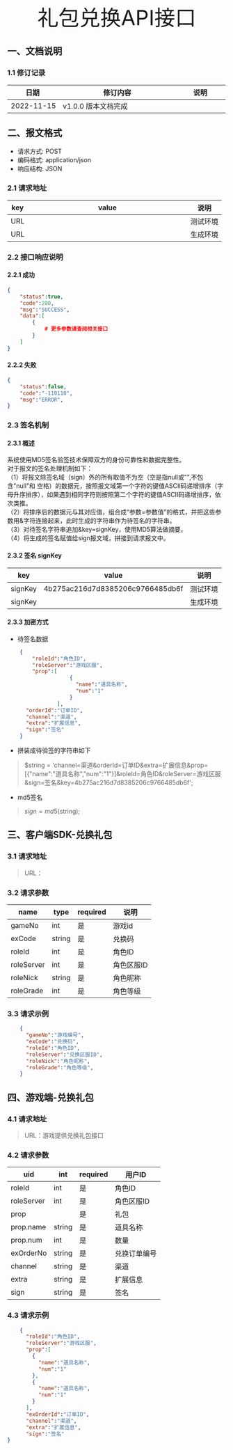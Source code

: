 <center><font size="64px">礼包兑换API接口</font></center>



## 一、文档说明

### 1.1 修订记录

| <div style="width:100px">日期</div> | <div style="width:250px">修订内容</div> | <div style="width:100px">说明</div> |
|------------|----------------------------------|--------------------------------------|
| 2022-11-15 | v1.0.0 版本文档完成                |                                      |



## 二、报文格式

- 请求方式: POST
- 编码格式: application/json
- 响应结构: JSON

### 2.1 请求地址
| key | <div style="width:350px">value</div> | 说明   |
|-----|--------------------------------------|------|
| URL |                                      | 测试环境 |
| URL |                                      | 生成环境 |

### 2.2 接口响应说明
#### 2.2.1 成功
```json
{
    "status":true,
    "code":200,
    "msg":"SUCCESS",
    "data":[
        {
        	# 更多参数请查阅相关接口
        }
    ]
}
```
#### 2.2.2 失败
```json
{
    "status":false,
    "code":"-110110",
    "msg":"ERROR",
}
```

### 2.3 签名机制
#### 2.3.1 概述
系统使用MD5签名验签技术保障双方的身份可靠性和数据完整性。<br/>
对于报文的签名处理机制如下：<br/>
（1）将报文除签名域（sign）外的所有取值不为空（空是指null或"",不包含"null"和 空格）的数据元，按照报文域第一个字符的键值ASCII码递增排序（字母升序排序），如果遇到相同字符则按照第二个字符的键值ASCII码递增排序，依次类推。 <br/>
（2）将排序后的数据元与其对应值，组合成“参数=参数值”的格式，并把这些参数用&字符连接起来，此时生成的字符串作为待签名的字符串。 <br/>
（3）对待签名字符串追加&key=signKey，使用MD5算法做摘要。<br/>
（4）将生成的签名赋值给sign报文域，拼接到请求报文中。<br/>

#### 2.3.2 签名 signKey

| key | value  | 说明   |
|-----------|-------------|------|
| signKey |  4b275ac216d7d8385206c9766485db6f  | 测试环境 |
| signKey |    | 生成环境 |

#### 2.3.3  加密方式
- 待签名数据
```json
    {
        "roleId":"角色ID",
        "roleServer":"游戏区服",
        "prop":[
                    {
                      "name":"道具名称",
                      "num":"1"
                    }
                ],
      "orderId":"订单ID",
      "channel":"渠道",
      "extra":"扩展信息",
      "sign":"签名"
    }
```

- 拼装成待验签的字符串如下
> $string = 'channel=渠道&orderId=订单ID&extra=扩展信息&prop=[{"name":"道具名称","num":"1"}]&roleId=角色ID&roleServer=游戏区服&sign=签名&key=4b275ac216d7d8385206c9766485db6f';
- md5签名
> $sign = md5($string);


## 三、客户端SDK-兑换礼包
### 3.1 请求地址
> URL：

### 3.2 请求参数

| name       | type     | required   | 说明     |
|------------|----------| ---- |--------|
| gameNo     | int      | 是   | 游戏id   |
| exCode     | string   | 是   | 兑换码    |
| roleId     | int      | 是   | 角色ID   |
| roleServer | int      | 是   | 角色区服ID |
| roleNick   | string   | 是   | 角色昵称   |
| roleGrade  | int      | 是   | 角色等级   |

### 3.3 请求示例
```json
    {
      "gameNo":"游戏编号",
      "exCode":"兑换码",
      "roleId":"角色ID",
      "roleServer":"兑换区服ID",
      "roleNick":"角色昵称",
      "roleGrade":"角色等级",
    }
```


## 四、游戏端-兑换礼包

### 4.1 请求地址
> URL：游戏提供兑换礼包接口

### 4.2 请求参数
| uid        | int    | required | 用户ID   |
|------------|--------|----------|--------|
| roleId     | int    | 是        | 角色ID   |
| roleServer | int    | 是        | 角色区服ID   |
| prop       |        | 是        | 礼包   |
| prop.name  | string | 是        | 道具名称   |
| prop.num   | int    | 是        | 数量     |
| exOrderNo  | string | 是        | 兑换订单编号 |
| channel    | string | 是        | 渠道   |
| extra      | string | 是        | 扩展信息   |
| sign       | string | 是        | 签名    |

### 4.3 请求示例
```json
    {
      "roleId":"角色ID",
      "roleServer":"游戏区服",
      "prop":[
        {
          "name":"道具名称",
          "num":"1"
        },
        {
          "name":"道具名称",
          "num":"1"
        }
      ],
      "exOrderId":"订单ID",
      "channel":"渠道",
      "extra":"扩展信息",
      "sign":"签名"
}
```